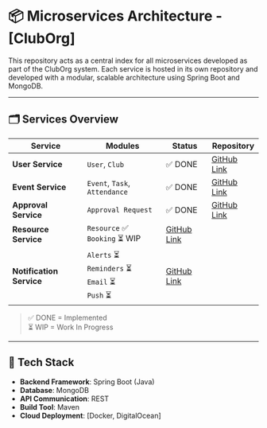 # 📦 Microservices Architecture - [ClubOrg]

This repository acts as a central index for all microservices developed as part of the ClubOrg system. Each service is hosted in its own repository and developed with a modular, scalable architecture using Spring Boot and MongoDB.

---

## 🗂 Services Overview

| Service | Modules | Status | Repository |
|--------|---------|--------|------------|
| **User Service** | `User`, `Club` | ✅ DONE | [GitHub Link](https://github.com/debacodes10/UserService) |
| **Event Service** | `Event`, `Task`, `Attendance` | ✅ DONE | [GitHub Link](https://github.com/debacodes10/EventService) |
| **Approval Service** | `Approval Request` | ✅ DONE | [GitHub Link](https://github.com/debacodes10/ApprovalService) |
| **Resource Service** | `Resource` ✅ <br> `Booking` ⏳ WIP | [GitHub Link](https://github.com/debacodes10/ResourceService) |
| **Notification Service** | `Alerts` ⏳ <br> `Reminders` ⏳ <br> `Email` ⏳ <br> `Push` ⏳ | [GitHub Link](https://github.com/your-org/notification-service) |

> ✅ DONE = Implemented  
> ⏳ WIP = Work In Progress

---

## 🧰 Tech Stack

- **Backend Framework**: Spring Boot (Java)
- **Database**: MongoDB
- **API Communication**: REST
- **Build Tool**: Maven
- **Cloud Deployment**: [Docker, DigitalOcean]
